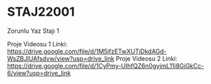 # STAJ22001
Zorunlu Yaz Stajı 1

Proje Videosu 1 Linki: https://drive.google.com/file/d/1M5jfzETwXUTjDkdAGd-WsZBJlUAfsdvw/view?usp=drive_link
Proje Videosu 2 Linki: https://drive.google.com/file/d/1CyPmy-UIhfQZ6n0gyjmL11i8GiGkCc-6/view?usp=drive_link

